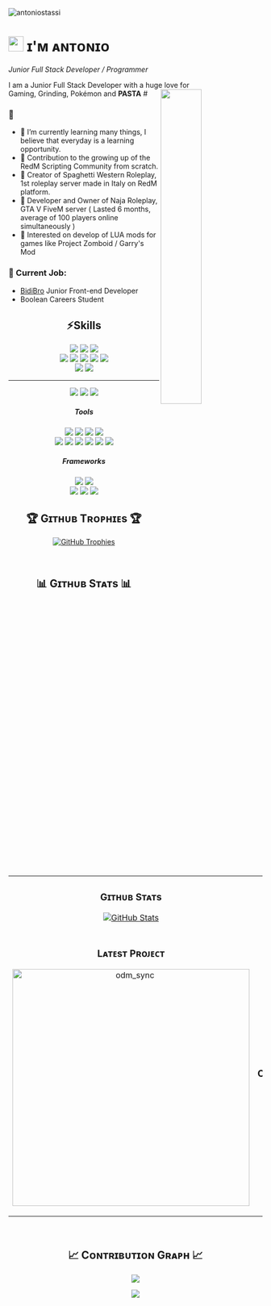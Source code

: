 <p align="left">
    <img src="https://komarev.com/ghpvc/?username=antoniostassi&label=Profile%20views&color=770677&style=for-the-badge&logo=star" alt="antoniostassi" style="padding-right:20px;" />
  </p>

<!--Night Owl image-->
<div>
</div>

<!--Header Name-->
# <img src="https://emojis.slackmojis.com/emojis/images/1531849430/4246/blob-sunglasses.gif?1531849430" width="30"/> ɪ'ᴍ ᴀɴᴛᴏɴɪᴏ
*Junior Full Stack Developer / Programmer*


<!--Start Intro-->               
<p align="left">I am a Junior Full Stack Developer with a huge love for <br>Gaming, Grinding, Pokémon and <strong>PASTA</strong> #
  <img align="right" width=40%" src="https://i.ibb.co/NLQPMM0/cutechar.png">
    
<h3>🌱</h3>
<ul>
    <li>📖 I’m currently learning many things, I believe that everyday is a learning opportunity.</li>
    <li>🐎 Contribution to the growing up of the RedM Scripting Community from scratch.</li>
    <li>🤠 Creator of Spaghetti Western Roleplay, 1st roleplay server made in Italy on RedM platform.</li>
    <li>🚨 Developer and Owner of Naja Roleplay, GTA V FiveM server ( Lasted 6 months, average of 100 players online simultaneously )</li>
    <li>🧟 Interested on develop of LUA mods for games like Project Zomboid / Garry's Mod</li>
</ul>


<h3>🔭 Current Job:</h3>
<ul>
  <li><a href="https://github.com/Bidibro">BidiBro</a> Junior Front-end Developer</li>
  <li>Boolean Careers Student</li>
</ul>
  
<div align="center">
  <h2>⚡Skills </h2>
  <img src="https://img.shields.io/badge/LUA-orange"/>
  <img src="https://img.shields.io/badge/RedM-Scripting-orange"/>
  <img src="https://img.shields.io/badge/FiveM-Scripting-orange"/>
    <br>
  <img src="https://img.shields.io/badge/Javascript-diamond"/>
  <img src="https://img.shields.io/badge/HTML5-diamond"/>
  <img src="https://img.shields.io/badge/CSS3-diamond"/>
  <img src="https://img.shields.io/badge/SCSS-purple"/>
  <img src="https://img.shields.io/badge/PHP-blue"/>
    <br>
  <img src="https://img.shields.io/badge/VB.Net-yellow"/>
  <img src="https://img.shields.io/badge/MySQL-yellow"/>
  <hr>
  <img src="https://img.shields.io/badge/Windows_Master-orange"/>
  <img src="https://img.shields.io/badge/Linux_Silver-silver"/>
  <img src="https://img.shields.io/badge/MacOS_Silver-silver"/>
  <br>
<!--Profile Count Badge-->
  
  <div align="center">
    <h5>Tools</h5>
    <img src="https://img.shields.io/badge/Visual_Studio_Code-blue"/>
    <img src="https://img.shields.io/badge/Visual_Studio-purple"/>
    <img src="https://img.shields.io/badge/Notepad++-yellow"/>
    <img src="https://img.shields.io/badge/Mamp-orange"/>
    <br>
    <img src="https://img.shields.io/badge/GitHub_Desktop-purple"/>
    <img src="https://img.shields.io/badge/Node.js-green"/>
    <img src="https://img.shields.io/badge/GIT-black"/>
    <img src="https://img.shields.io/badge/Xampp-orange"/>
    <img src="https://img.shields.io/badge/HeidiSQL-green"/>
    <img src="https://img.shields.io/badge/Vite-yellow"/>
    <h5>Frameworks</h5>
    <img src="https://img.shields.io/badge/Tailwind-blue"/>
    <img src="https://img.shields.io/badge/Bootstrap-purple"/>
    <br>
    <img src="https://img.shields.io/badge/VueJS-blue"/>
    <img src="https://img.shields.io/badge/Angular-purple"/>
    <img src="https://img.shields.io/badge/Laravel-red"/>
    
    
    
  </div>
</div>

<h2 align="center">🏆 Gɪᴛʜᴜʙ Tʀᴏᴘʜɪᴇs 🏆</h2>
<p align="center">
  <a href="https://github.com/antoniostassi">
    <picture>
      <source media="(prefers-color-scheme: dark)" srcset="https://github-profile-trophy.vercel.app/?username=antoniostassi&no-bg=true&row=2&column=6&margin-w=20&margin-h=20&theme=monokai">
      <source media="(prefers-color-scheme: light)" srcset="https://github-profile-trophy.vercel.app/?username=antoniostassi&no-bg=true&row=2&column=6&margin-w=20&margin-h=20">
      <img alt="GitHub Trophies" src="https://github-profile-trophy.vercel.app/?username=antoniostassi&no-bg=true&no-frame=true&row=2&column=6&margin-w=20&margin-h=20">
    </picture>
  </a>
</p>
<br />

<!--Github stats-->
<h2 align="center">📊 Gɪᴛʜᴜʙ Sᴛᴀᴛs 📊</h2>

<table width="100%">
  <tr>
    <td width="50%">
      <h3 align="center"><strong>Gɪᴛʜᴜʙ Sᴛᴀᴛs</strong></h3>
      <p align="center">
        <a href="https://github.com/antoniostassi">
          <img align="center" src="https://github-readme-stats.vercel.app/api?username=antoniostassi&count_private=true&show_icons=true&theme=nightowl&bg_color=0,000000,441350&title_color=c56a90&text_color=ffffff&rank_icon=github&hide=prs,issues,contribs&show=reviews,prs_merged,prs_merged_percentage" alt="GitHub Stats" />
        </a>
      </p>
    </td>
    <td width="50%">
      <h3 align="center"><strong>Sᴛʀᴇᴀᴋ Sᴛᴀᴛs</strong></h3>
      <p align="center">
        <a href="https://github.com/antoniostassi">
          <img align="center" src="https://streak-stats.demolab.com?user=antoniostassi&theme=nightowl&background=0,000000,441350&fire=ffeb95&ring=ffeb95&sideNums=ffffff&sideLabels=ffffff&dates=c56a90&currStreakNum=ffffff" alt="Streak Stats" />
        </a>
      </p>
    </td>
  </tr>
  <tr>
    <td width="50%">
      <h3 align="center"><strong>Lᴀᴛᴇsᴛ Pʀᴏᴊᴇᴄᴛ</strong></h3>
      <p align="center">
        <a href="https://github.com/antoniostassi/odm_sync">
          <img align="center" width="470" src="https://github-readme-stats.vercel.app/api/pin/?username=antoniostassi&repo=odm_sync&theme=nightowl&show_owner=true&bg_color=0,000000,441350&title_color=c56a90&text_color=ffffff" alt="odm_sync" />
        </a>
      </p>
    </td>
    <td width="50%">
      <h3 align="center"><strong>Tᴏᴘ Cᴏɴᴛʀɪʙᴜᴛɪᴏɴs</strong></h3>
      <p align="center">
        <a href="https://github.com/antoniostassi">
          <img align="center" src="https://github-contributor-stats.vercel.app/api?username=antoniostassi&limit=3&theme=nightowl&show_owner=true&combine_all_yearly_contributions=false&bg_color=0,000000,441350&title_color=c56a90&text_color=ffffff" alt="Top Repo" />
        </a>
      </p>
    </td>
  </tr>
</table>
<br />

<!--Contribution Graph-->
<h2 align="center">📈 Cᴏɴᴛʀɪʙᴜᴛɪᴏɴ Gʀᴀᴘʜ 📈</h2>
<div align="center">
    <img src="https://github-readme-activity-graph.vercel.app/graph?username=antoniostassi&bg_color=220a28&&color=ffffff&line=c56a90&point=ffeb95&area=false&hide_border=false" border-radius="15">
</div>


<p align="center">
  <img src="https://capsule-render.vercel.app/api?type=waving&color=gradient&height=65&section=footer" width:"100%"/>
</p>

<!--
**antoniostassi/antoniostassi** is a ✨ _special_ ✨ repository because its `README.md` (this file) appears on your GitHub profile.

Here are some ideas to get you started:

- 🔭 I’m currently working on ...
- 🌱 I’m currently learning ...
- 👯 I’m looking to collaborate on ...
- 🤔 I’m looking for help with ...
- 💬 Ask me about ...
- 📫 How to reach me: ...
- 😄 Pronouns: ...
- ⚡ Fun fact: ...
-->
